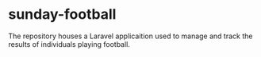 # sunday-football
The repository houses a Laravel applicaition used to manage and track the results of individuals playing football. 
